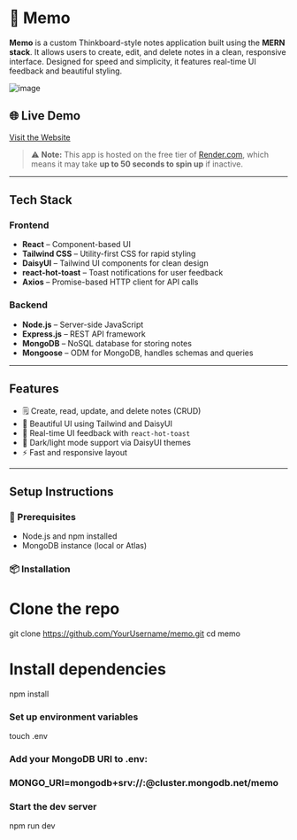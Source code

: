 # 📝 Memo

**Memo** is a custom Thinkboard-style notes application built using the **MERN stack**. It allows users to create, edit, and delete notes in a clean, responsive interface. Designed for speed and simplicity, it features real-time UI feedback and beautiful styling.

![image](https://github.com/user-attachments/assets/e414b89b-e3af-47b6-8dc5-55942d5d7f57)

## 🌐 Live Demo

[Visit the Website](https://memo-vsk6.onrender.com)

> ⚠️ **Note:** This app is hosted on the free tier of [Render.com](https://render.com), which means it may take **up to 50 seconds to spin up** if inactive.


---

## Tech Stack

### Frontend
- **React** – Component-based UI
- **Tailwind CSS** – Utility-first CSS for rapid styling
- **DaisyUI** – Tailwind UI components for clean design
- **react-hot-toast** – Toast notifications for user feedback
- **Axios** – Promise-based HTTP client for API calls

### Backend
- **Node.js** – Server-side JavaScript
- **Express.js** – REST API framework
- **MongoDB** – NoSQL database for storing notes
- **Mongoose** – ODM for MongoDB, handles schemas and queries

---
## Features
- 🗒️ Create, read, update, and delete notes (CRUD)
- 🎨 Beautiful UI using Tailwind and DaisyUI
- 🔄 Real-time UI feedback with `react-hot-toast`
- 🌙 Dark/light mode support via DaisyUI themes
- ⚡ Fast and responsive layout

---
## Setup Instructions
### 🔧 Prerequisites
- Node.js and npm installed
- MongoDB instance (local or Atlas)
### 📦 Installation
# Clone the repo
git clone https://github.com/YourUsername/memo.git
cd memo

# Install dependencies
npm install

### Set up environment variables
touch .env
### Add your MongoDB URI to .env:
### MONGO_URI=mongodb+srv://<user>:<password>@cluster.mongodb.net/memo
### Start the dev server
npm run dev
